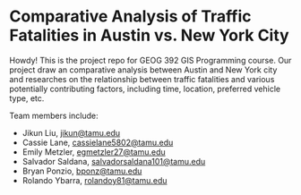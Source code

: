 # Comparative Analysis of Traffic Fatalities in Austin vs. New York City
Howdy! This is the project repo for GEOG 392 GIS Programming course. Our project draw an comparative analysis between Austin and New York city and researches on the relationship between traffic fatalities and various potentially contributing factors, including time, location, preferred vehicle type, etc.

Team members include:
- Jikun Liu, jikun@tamu.edu
- Cassie Lane, cassielane5802@tamu.edu
- Emily Metzler, egmetzler27@tamu.edu
- Salvador Saldana, salvadorsaldana101@tamu.edu
- Bryan Ponzio, bponz@tamu.edu
- Rolando Ybarra, rolandoy81@tamu.edu
